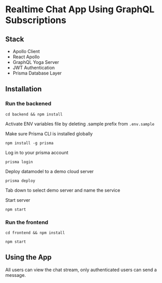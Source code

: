 # Realtime Chat App Using GraphQL Subscriptions

## Stack

- Apollo Client
- React Apollo
- GraphQL Yoga Server
- JWT Authentication
- Prisma Database Layer

## Installation

### Run the backened

`cd backend && npm install`

Activate ENV variables file by deleting .sample prefix from `.env.sample`

Make sure Prisma CLI is installed globally

`npm install -g prisma`

Log in to your prisma account

`prisma login`

Deploy datamodel to a demo cloud server

`prisma deploy`

Tab down to select demo server and name the service

Start server

`npm start`

### Run the frontend

`cd frontend && npm install`

`npm start`

## Using the App

All users can view the chat stream, only authenticated users can send a message.
